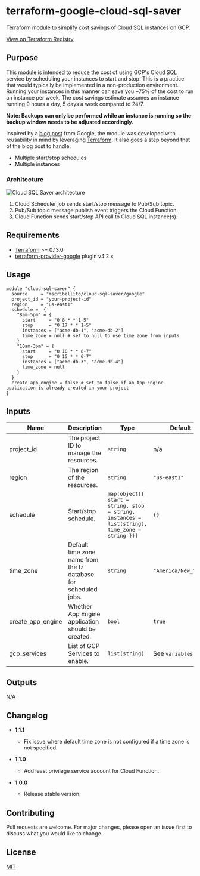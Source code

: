 # terraform-google-cloud-sql-saver
Terraform module to simplify cost savings of Cloud SQL instances on GCP.

[View on Terraform Registry](https://registry.terraform.io/modules/mscribellito/cloud-sql-saver/google/latest)

## Purpose

This module is intended to reduce the cost of using GCP's Cloud SQL service by scheduling your instances to start and stop. This is a practice that would typically be implemented in a non-production environment. Running your instances in this manner can save you ~75% of the cost to run an instance per week. The cost savings estimate assumes an instance running 9 hours a day, 5 days a week compared to 24/7.

**Note: Backups can only be performed while an instance is running so the backup window needs to be adjusted accordingly.**

Inspired by a [blog post](https://cloud.google.com/blog/topics/developers-practitioners/lower-development-costs-schedule-cloud-sql-instances-start-and-stop) from Google, the module was developed with reusability in mind by leveraging [Terraform](https://www.terraform.io/). It also goes a step beyond that of the blog post to handle:

* Multiple start/stop schedules
* Multiple instances

### Architecture

![Cloud SQL Saver architecture](https://github.com/mscribellito/terraform-google-cloud-sql-saver/blob/main/architecture.png?raw=true)

1. Cloud Scheduler job sends start/stop message to Pub/Sub topic.
2. Pub/Sub topic message publish event triggers the Cloud Function.
3. Cloud Function sends start/stop API call to Cloud SQL instance(s).

## Requirements

* [Terraform](https://www.terraform.io/downloads.html) >= 0.13.0
* [terraform-provider-google](https://registry.terraform.io/providers/hashicorp/google/4.2.0) plugin v4.2.x

## Usage

```hcl
module "cloud-sql-saver" {
  source     = "mscribellito/cloud-sql-saver/google"
  project_id = "your-project-id"
  region     = "us-east1"
  schedule =  {
    "8am-5pm" = {
      start     = "0 8 * * 1-5"
      stop      = "0 17 * * 1-5"
      instances = ["acme-db-1", "acme-db-2"]
      time_zone = null # set to null to use time zone from inputs
    }
    "10am-3pm" = {
      start     = "0 10 * * 6-7"
      stop      = "0 15 * * 6-7"
      instances = ["acme-db-3", "acme-db-4"]
      time_zone = null
    }
  }
  create_app_engine = false # set to false if an App Engine application is already created in your project
}
```

## Inputs

| Name | Description | Type | Default | Required |
| ---- | ----------- | ---- | ------- | -------- |
| project_id | The project ID to manage the resources. | `string` | n/a | yes
| region | The region of the resources. | `string` | `"us-east1"` | no
| schedule | Start/stop schedule. | `map(object({ start = string, stop = string, instances = list(string), time_zone = string }))` | `{}` | no
| time_zone | Default time zone name from the tz database for scheduled jobs. | `string` | `"America/New_York"` | no
| create_app_engine | Whether App Engine application should be created. | `bool` | `true` | no
| gcp_services | List of GCP Services to enable. | `list(string)` | See `variables.tf` | no


## Outputs

N/A

## Changelog
    
* **1.1.1**
  * Fix issue where default time zone is not configured if a time zone is not specified.

* **1.1.0**
  * Add least privilege service account for Cloud Function.

* **1.0.0**
  * Release stable version.

## Contributing

Pull requests are welcome. For major changes, please open an issue first to discuss what you would like to change.

## License

[MIT](https://choosealicense.com/licenses/mit/)